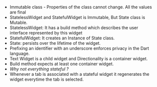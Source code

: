 * Immutable class - Properties of the class cannot change. All the values are final
* StatelessWidget and StatefulWidget is Immutable, But State class is Mutable.
* StatelessWidget: It has a build method which describes the user interface represented by this widget
* StatefulWidget: It creates an Instance of State class.
* State: persists over the lifetime of the widget.
* Prefixing an identifier with an underscore enforces privacy in the Dart language.
* Text Widget is a child widget and Directionality is a container widget.
* Build method expects at least one container widget.
* _Why not everything stateful ?_
* Whenever a tab is associated with a stateful widget it regenerates the widget everytime the tab is selected.